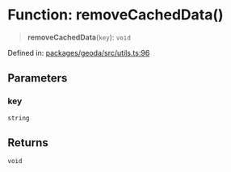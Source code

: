 # Function: removeCachedData()

> **removeCachedData**(`key`): `void`

Defined in: [packages/geoda/src/utils.ts:96](https://github.com/GeoDaCenter/openassistant/blob/2cb8f20a901f3385efeb40778248119c5e49db78/packages/geoda/src/utils.ts#L96)

## Parameters

### key

`string`

## Returns

`void`
